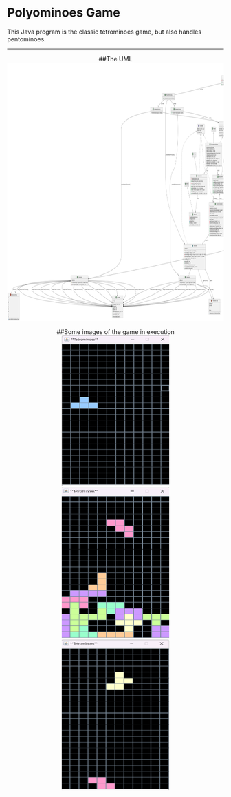 # Polyominoes Game

This Java program is the classic tetrominoes game, but also handles pentominoes.

---
<p align="center">
##The UML
  <img src="/UML/uml.png" width="900" height="600">
</p>

<p align="center">
##Some images of the game in execution
  <img src="/Images/1.png" width="250" height="350"><br>
  <img src="/Images/3.png" width="250" height="350"><br>
  <img src="/Images/4.png" width="250" height="350"><br>
</p>




  

